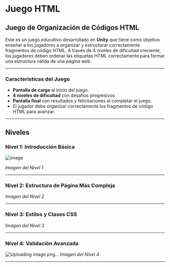 # Juego HTML

## Juego de Organización de Códigos HTML

Este es un juego educativo desarrollado en **Unity** que tiene como objetivo enseñar a los jugadores a organizar y estructurar correctamente fragmentos de código HTML. A través de 4 niveles de dificultad creciente, los jugadores deben ordenar las etiquetas HTML correctamente para formar una estructura válida de una página web.

---

### Características del Juego

- **Pantalla de carga** al inicio del juego.
- **4 niveles de dificultad** con desafíos progresivos.
- **Pantalla final** con resultados y felicitaciones al completar el juego.
- El jugador debe organizar correctamente los fragmentos de código HTML para avanzar.


---

## Niveles

### Nivel 1: Introducción Básica

![image](https://github.com/user-attachments/assets/b74c44b8-eaef-463a-9c24-1abd9dfcb34c)

*Imagen del Nivel 1*

---

### Nivel 2: Estructura de Página Más Compleja


*Imagen del Nivel 2*

---

### Nivel 3: Estilos y Clases CSS

*Imagen del Nivel 3*

---

### Nivel 4: Validación Avanzada

![Uploading image.png…]()
*Imagen del Nivel 4*

---
